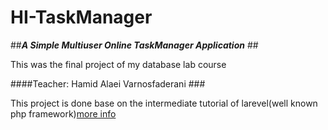 # HI-TaskManager #
##_**A Simple Multiuser Online TaskManager Application**_ ##

   This was the final project of my database lab course

####Teacher: Hamid Alaei Varnosfaderani ###



This project is done base on the intermediate tutorial of larevel(well known php framework)[more info](laravel.com/docs/5.2/quickstart-intermediate)
